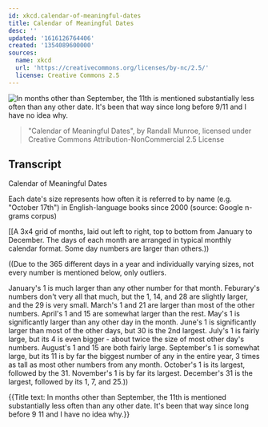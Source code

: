 ```yaml
---
id: xkcd.calendar-of-meaningful-dates
title: Calendar of Meaningful Dates
desc: ''
updated: '1616126764406'
created: '1354089600000'
sources:
  name: xkcd
  url: 'https://creativecommons.org/licenses/by-nc/2.5/'
  license: Creative Commons 2.5
---
```

![In months other than September, the 11th is mentioned substantially less often than any other date. It's been that way since long before 9/11 and I have no idea why.](https://imgs.xkcd.com/comics/calendar_of_meaningful_dates.png)
> "Calendar of Meaningful Dates", by Randall Munroe, licensed under Creative Commons Attribution-NonCommercial 2.5 License

## Transcript
Calendar of Meaningful Dates

Each date's size represents how often it is referred to by name (e.g. "October 17th") in English-language books since 2000 (source: Google n-grams corpus)

[[A 3x4 grid of months, laid out left to right, top to bottom from January to December. The days of each month are arranged in typical monthly calendar format. Some day numbers are larger than others.))

((Due to the 365 different days in a year and individually varying sizes, not every number is mentioned below, only outliers.

January's 1 is much larger than any other number for that month.
Feburary's numbers don't very all that much, but the 1, 14, and 28 are slightly larger, and the 29 is very small.
March's 1 and 21 are larger than most of the other numbers.
April's 1 and 15 are somewhat larger than the rest.
May's 1 is significantly larger than any other day in the month.
June's 1 is significantly larger than most of the other days, but 30 is the 2nd largest.
July's 1 is fairly large, but its 4 is even bigger - about twice the size of most other day's numbers.
August's 1 and 15 are both fairly large.
September's 1 is somewhat large, but its 11 is by far the biggest number of any in the entire year, 3 times as tall as most other numbers from any month.
October's 1 is its largest, followed by the 31.
November's 1 is by far its largest.
December's 31 is the largest, followed by its 1, 7, and 25.))


{{Title text: In months other than September, the 11th is mentioned substantially less often than any other date. It's been that way since long before 9
11 and I have no idea why.}}
